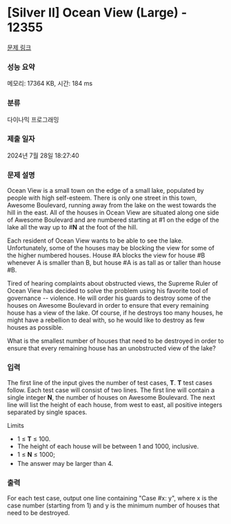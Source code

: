 # [Silver II] Ocean View (Large) - 12355 

[문제 링크](https://www.acmicpc.net/problem/12355) 

### 성능 요약

메모리: 17364 KB, 시간: 184 ms

### 분류

다이나믹 프로그래밍

### 제출 일자

2024년 7월 28일 18:27:40

### 문제 설명

<p>Ocean View is a small town on the edge of a small lake, populated by people with high self-esteem. There is only one street in this town, Awesome Boulevard, running away from the lake on the west towards the hill in the east. All of the houses in Ocean View are situated along one side of Awesome Boulevard and are numbered starting at #1 on the edge of the lake all the way up to #<strong>N</strong> at the foot of the hill.</p>

<p>Each resident of Ocean View wants to be able to see the lake. Unfortunately, some of the houses may be blocking the view for some of the higher numbered houses. House #A blocks the view for house #B whenever A is smaller than B, but house #A is as tall as or taller than house #B.</p>

<p>Tired of hearing complaints about obstructed views, the Supreme Ruler of Ocean View has decided to solve the problem using his favorite tool of governance -- violence. He will order his guards to destroy some of the houses on Awesome Boulevard in order to ensure that every remaining house has a view of the lake. Of course, if he destroys too many houses, he might have a rebellion to deal with, so he would like to destroy as few houses as possible.</p>

<p>What is the smallest number of houses that need to be destroyed in order to ensure that every remaining house has an unobstructed view of the lake?</p>

### 입력 

 <p>The first line of the input gives the number of test cases, <strong>T</strong>. <strong>T</strong> test cases follow. Each test case will consist of two lines. The first line will contain a single integer <strong>N</strong>, the number of houses on Awesome Boulevard. The next line will list the height of each house, from west to east, all positive integers separated by single spaces.</p>

<p>Limits</p>

<ul>
	<li>1 ≤ <strong>T</strong> ≤ 100.</li>
	<li>The height of each house will be between 1 and 1000, inclusive.</li>
	<li><span style="line-height:1.6em">1 ≤ </span><strong style="line-height:1.6em">N</strong><span style="line-height:1.6em"> ≤ 1000;</span></li>
	<li>The answer may be larger than 4.</li>
</ul>

### 출력 

 <p>For each test case, output one line containing "Case #x: y", where x is the case number (starting from 1) and y is the minimum number of houses that need to be destroyed.</p>


